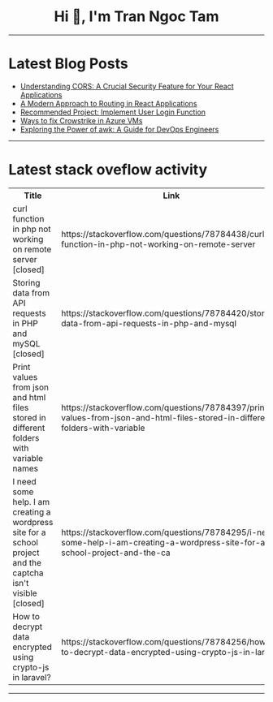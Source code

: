 <h1 align="center">Hi 👋, I'm Tran Ngoc Tam</h1>

---

# Latest Blog Posts 
<!-- BLOG-POST-LIST:START -->
- [Understanding CORS: A Crucial Security Feature for Your React Applications](https://dev.to/nagakumar_reddy_316f25396/understanding-cors-a-crucial-security-feature-for-your-react-applications-1fpk)
- [A Modern Approach to Routing in React Applications](https://dev.to/patrick_chibueze_e2567f25/a-modern-approach-to-routing-in-react-applications-ih3)
- [Recommended Project: Implement User Login Function](https://dev.to/labex/recommended-project-implement-user-login-function-546c)
- [Ways to fix Crowstrike in Azure VMs](https://dev.to/omiossec/ways-to-fix-crowstrike-in-azure-vms-bel)
- [Exploring the Power of awk: A Guide for DevOps Engineers](https://dev.to/toogoodyshoes/exploring-the-power-of-awk-a-guide-for-devops-engineers-4k6i)
<!-- BLOG-POST-LIST:END -->

---

# Latest stack oveflow activity
<table>
  <tr><th>Title</th><th>Link</th></tr>
  <!-- STACKOVERFLOW:START --><tr><td>curl function in php not working on remote server [closed]</td><td>https://stackoverflow.com/questions/78784438/curl-function-in-php-not-working-on-remote-server</td></tr><tr><td>Storing data from API requests in PHP and mySQL [closed]</td><td>https://stackoverflow.com/questions/78784420/storing-data-from-api-requests-in-php-and-mysql</td></tr><tr><td>Print values from json and html files stored in different folders with variable names</td><td>https://stackoverflow.com/questions/78784397/print-values-from-json-and-html-files-stored-in-different-folders-with-variable</td></tr><tr><td>I need some help. I am creating a wordpress site for a school project and the captcha isn&#39;t visible [closed]</td><td>https://stackoverflow.com/questions/78784295/i-need-some-help-i-am-creating-a-wordpress-site-for-a-school-project-and-the-ca</td></tr><tr><td>How to decrypt data encrypted using crypto-js in laravel?</td><td>https://stackoverflow.com/questions/78784256/how-to-decrypt-data-encrypted-using-crypto-js-in-laravel</td></tr><!-- STACKOVERFLOW:END -->
</table>

---


